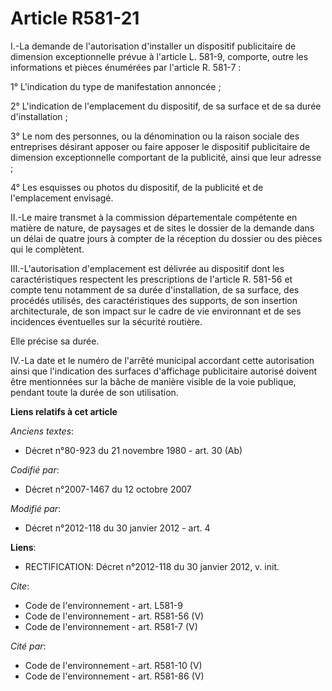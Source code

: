 # Article R581-21

I.-La demande de l'autorisation d'installer un dispositif publicitaire de dimension exceptionnelle prévue à l'article L.
581-9, comporte, outre les informations et pièces énumérées par l'article R. 581-7 : 

1° L'indication du type de manifestation annoncée ; 

2° L'indication de l'emplacement du dispositif, de sa surface et de sa durée d'installation ; 

3° Le nom des personnes, ou la dénomination ou la raison sociale des entreprises désirant apposer ou faire apposer le
dispositif publicitaire de dimension exceptionnelle comportant de la publicité, ainsi que leur adresse ; 

4° Les esquisses ou photos du dispositif, de la publicité et de l'emplacement envisagé. 

II.-Le maire transmet à la commission départementale compétente en matière de nature, de paysages et de sites le dossier de
la demande dans un délai de quatre jours à compter de la réception du dossier ou des pièces qui le complètent. 

III.-L'autorisation d'emplacement est délivrée au dispositif dont les caractéristiques respectent les prescriptions de
l'article R. 581-56 et compte tenu notamment de sa durée d'installation, de sa surface, des procédés utilisés, des
caractéristiques des supports, de son insertion architecturale, de son impact sur le cadre de vie environnant et de ses
incidences éventuelles sur la sécurité routière. 

Elle précise sa durée. 

IV.-La date et le numéro de l'arrêté municipal accordant cette autorisation ainsi que l'indication des surfaces d'affichage
publicitaire autorisé doivent être mentionnées sur la bâche de manière visible de la voie publique, pendant toute la durée de
son utilisation.

**Liens relatifs à cet article**

_Anciens textes_:

  - Décret n°80-923 du 21 novembre 1980 - art. 30 (Ab)

_Codifié par_:

  - Décret n°2007-1467 du 12 octobre 2007

_Modifié par_:

  - Décret n°2012-118 du 30 janvier 2012 - art. 4

**Liens**:

  - RECTIFICATION: Décret n°2012-118 du 30 janvier 2012, v. init.

_Cite_:

  - Code de l'environnement - art. L581-9
  - Code de l'environnement - art. R581-56 (V)
  - Code de l'environnement - art. R581-7 (V)

_Cité par_:

  - Code de l'environnement - art. R581-10 (V)
  - Code de l'environnement - art. R581-86 (V)
